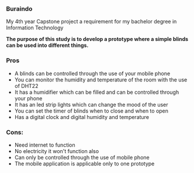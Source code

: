 ### Buraindo

My 4th year Capstone project a requirement for my bachelor degree in Information Technology

<b> The purpose of this study is to develop a prototype where a simple blinds can be used into different things. </b>

<h3> Pros </h3>

- A blinds can be controlled through the use of your mobile phone
- You can monitor the humidity and temperature of the room with the use of DHT22
- It has a humidifier which can be filled and can be controlled through your phone
- It has an led strip lights which can change the mood of the user
- You can set the timer of blinds when to close and when to open
- Has a digital clock and digital humidity and temperature 

<h3> Cons: </h3>

- Need internet to function
- No electricity it won't function also
- Can only be controlled through the use of mobile phone
- The mobile application is applicable only to one prototype

